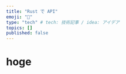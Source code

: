 ```yaml
---
title: "Rust で API"
emoji: "🙆"
type: "tech" # tech: 技術記事 / idea: アイデア
topics: []
published: false
---
```


# hoge
